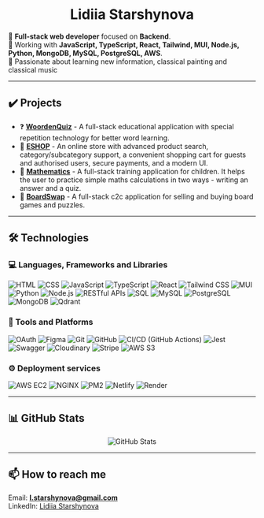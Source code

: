 <h1 align="center">Lidiia Starshynova</h1>

🔹 **Full-stack web developer** focused on **Backend**.  
🔹 Working with **JavaScript, TypeScript, React, Tailwind, MUI, Node.js, Python, MongoDB, MySQL, PostgreSQL, AWS**.  
🔹 Passionate about learning new information, classical painting and classical music

---

## ✔️ Projects

- ❓ [**WoordenQuiz**](https://github.com/starshynova/WoordenQuiz) - A full-stack educational application with special repetition technology for better word learning.
- 🛒 [**ESHOP**](https://github.com/starshynova/eshop) - An online store with advanced product search, category/subcategory support, a convenient shopping cart for guests and authorised users, secure payments, and a modern UI.
- 🔢 [**Mathematics**](https://github.com/starshynova/Mathematics) - A full-stack training application for children. It helps the user to practice simple maths calculations in two ways - writing an answer and a quiz. 
- 🎲 [**BoardSwap**](https://github.com/starshynova/BoardSwap) - A full-stack c2c application for selling and buying board games and puzzles.

---

## 🛠 Technologies

### 💻 Languages, Frameworks and Libraries
![HTML](https://img.shields.io/badge/-HTML-E34F26?style=flat&logo=html5&logoColor=white)
![CSS](https://img.shields.io/badge/-CSS-1572B6?style=flat&logo=css3&logoColor=white)
![JavaScript](https://img.shields.io/badge/-JavaScript-F7DF1E?style=flat&logo=javascript&logoColor=black)
![TypeScript](https://img.shields.io/badge/-TypeScript-3178C6?style=flat&logo=typescript&logoColor=white)
![React](https://img.shields.io/badge/-React-61DAFB?style=flat&logo=react&logoColor=black)
![Tailwind CSS](https://img.shields.io/badge/Tailwind-38B2AC?logo=tailwind-css&logoColor=white&style=flat)
![MUI](https://img.shields.io/badge/MUI-007FFF?style=flat&logo=mui&logoColor=white)
![Python](https://img.shields.io/badge/Python-3776AB?style=flat&logo=python&logoColor=white)
![Node.js](https://img.shields.io/badge/-Node.js-339933?style=flat&logo=node.js&logoColor=white)
![RESTful APIs](https://img.shields.io/badge/-RESTful_APIs-4AB197?style=flat)
![SQL](https://img.shields.io/badge/-SQL-336790?style=flat)
![MySQL](https://img.shields.io/badge/-MySQL-4479A1?style=flat&logo=mysql&logoColor=white)
![PostgreSQL](https://img.shields.io/badge/-PostgreSQL-316192?style=flat&logo=postgresql&logoColor=white)
![MongoDB](https://img.shields.io/badge/-MongoDB-47A248?style=flat&logo=mongodb&logoColor=white)
![Qdrant](https://img.shields.io/badge/Qdrant-FF5A5F?style=flat)

### 🔧 Tools and Platforms
![OAuth](https://img.shields.io/badge/-OAuth-6A1B9A?style=flat&logo=oauth&logoColor=white)
![Figma](https://img.shields.io/badge/Figma-A259FF?style=flat&logo=figma&logoColor=white)
![Git](https://img.shields.io/badge/Git-F05032?style=flat&logo=git&logoColor=white)
![GitHub](https://img.shields.io/badge/GitHub-181717?style=flat&logo=github&logoColor=white)
![CI/CD (GitHub Actions)](<https://img.shields.io/badge/-CI/CD_(GitHub_Actions)-2088FF?style=flat&logo=githubactions&logoColor=white>)
![Jest](https://img.shields.io/badge/-Jest-C21325?style=flat&logo=jest&logoColor=white)
![Swagger](https://img.shields.io/badge/Swagger-85EA2D?logo=swagger&logoColor=white&style=flat)
![Cloudinary](https://img.shields.io/badge/Cloudinary-3F5FFF?style=flat&logo=cloudinary&logoColor=white)
![Stripe](https://img.shields.io/badge/Stripe-008CDD?logo=stripe&logoColor=white&style=flat)
![AWS S3](https://img.shields.io/badge/AWS_S3-569A31?logo=amazons3&logoColor=fff&style=flat)

### ⚙️ Deployment services
![AWS EC2](https://img.shields.io/badge/AWS_EC2-black?logo=amazonec2&logoColor=white&style=flat)
![NGINX](https://img.shields.io/badge/NGINX-009639?logo=nginx&logoColor=white&style=flat)
![PM2](https://img.shields.io/badge/PM2-process%20manager-2EC866?logo=pm2&logoColor=white&style=flat)
![Netlify](https://img.shields.io/badge/Netlify-00C7B7?style=flat&logo=netlify&logoColor=white)
![Render](https://img.shields.io/badge/Render-8A05FF?style=flat&logo=render&logoColor=white)

---


## 📊 GitHub Stats

<p align="center">
  <img src="https://github-readme-stats.vercel.app/api?username=starshynova&show_icons=true&theme=tokyonight" alt="GitHub Stats"/>
</p>

---


## 📫 How to reach me
Email: **l.starshynova@gmail.com**  
LinkedIn: [Lidiia Starshynova](https://www.linkedin.com/in/lidiia-starshynova/)

  

